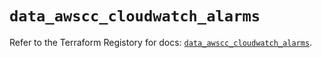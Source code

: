# `data_awscc_cloudwatch_alarms`

Refer to the Terraform Registory for docs: [`data_awscc_cloudwatch_alarms`](https://registry.terraform.io/providers/hashicorp/awscc/0.70.0/docs/data-sources/cloudwatch_alarms).

